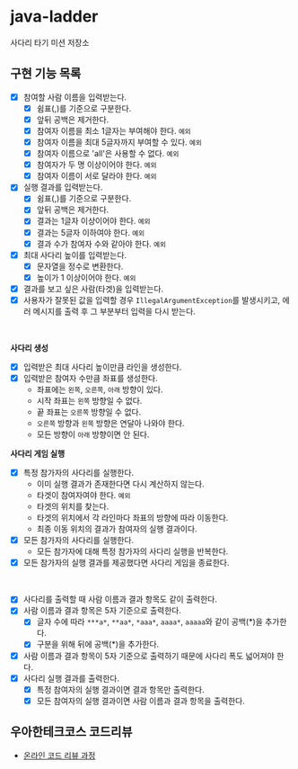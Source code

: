 # java-ladder

사다리 타기 미션 저장소

## 구현 기능 목록

- [x] 참여할 사람 이름을 입력받는다.
  - [x] 쉼표(,)를 기준으로 구분한다.
  - [x] 앞뒤 공백은 제거한다.
  - [x] 참여자 이름을 최소 1글자는 부여해야 한다. `예외`
  - [x] 참여자 이름을 최대 5글자까지 부여할 수 있다. `예외`
  - [x] 참여자 이름으로 'all'은 사용할 수 없다. `예외`
  - [x] 참여자가 두 명 이상이어야 한다. `예외`
  - [x] 참여자 이름이 서로 달라야 한다. `예외`
- [x] 실행 결과를 입력받는다.
  - [x] 쉼표(,)를 기준으로 구분한다.
  - [x] 앞뒤 공백은 제거한다.
  - [x] 결과는 1글자 이상이어야 한다. `예외`
  - [x] 결과는 5글자 이하여야 한다. `예외`
  - [x] 결과 수가 참여자 수와 같아야 한다. `예외`
- [x] 최대 사다리 높이를 입력받는다.
  - [x] 문자열을 정수로 변환한다.
  - [x] 높이가 1 이상이어야 한다. `예외`
- [x] 결과를 보고 싶은 사람(타겟)을 입력받는다.
- [x] 사용자가 잘못된 값을 입력할 경우 `IllegalArgumentException`를 발생시키고, 에러 메시지를 출력 후 그 부분부터 입력을 다시 받는다.
  
<br>

**사다리 생성**
- [x] 입력받은 최대 사다리 높이만큼 라인을 생성한다.
- [x] 입력받은 참여자 수만큼 좌표를 생성한다. 
  - 좌표에는 `왼쪽`, `오른쪽`, `아래` 방향이 있다.
  - 시작 좌표는 `왼쪽` 방향일 수 없다.
  - 끝 좌표는 `오른쪽` 방향일 수 없다.
  - `오른쪽` 방향과 `왼쪽` 방향은 연달아 나와야 한다.
  - 모든 방향이 `아래` 방향이면 안 된다.

**사다리 게임 실행**
- [x] 특정 참가자의 사다리를 실행한다.
  - 이미 실행 결과가 존재한다면 다시 계산하지 않는다. 
  - 타겟이 참여자여야 한다. `예외`
  - 타겟의 위치를 찾는다.
  - 타겟의 위치에서 각 라인마다 좌표의 방향에 따라 이동한다.
  - 최종 이동 위치의 결과가 참여자의 실행 결과이다.
- [x] 모든 참가자의 사다리를 실행한다.
  - 모든 참가자에 대해 특정 참가자의 사다리 실행을 반복한다.
- [x] 모든 참가자의 실행 결과를 제공했다면 사다리 게임을 종료한다.

<br>

- [x] 사다리를 출력할 때 사람 이름과 결과 항목도 같이 출력한다.
- [x] 사람 이름과 결과 항목은 5자 기준으로 출력한다.
  - [x] 글자 수에 따라 `***a*`, `**aa*`, `*aaa*`, `aaaa*`, `aaaaa`와 같이 공백(*)을 추가한다.
  - [x] 구분을 위해 뒤에 공백(*)을 추가한다.
- [x] 사람 이름과 결과 항목이 5자 기준으로 출력하기 때문에 사다리 폭도 넓어져야 한다.
- [x] 사다리 실행 결과를 출력한다.
  - [x] 특정 참여자의 실행 결과이면 결과 항목만 출력한다.
  - [x] 모든 참여자의 실행 결과이면 사람 이름과 결과 항목을 출력한다.

## 우아한테크코스 코드리뷰

- [온라인 코드 리뷰 과정](https://github.com/woowacourse/woowacourse-docs/blob/master/maincourse/README.md)
